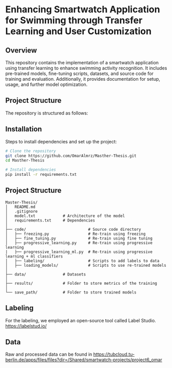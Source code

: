 
# Enhancing Smartwatch Application for Swimming through Transfer Learning and User Customization

## Overview
This repository contains the implementation of a smartwatch application using transfer learning to enhance swimming activity recognition. It includes pre-trained models, fine-tuning scripts, datasets, and source code for training and evaluation. Additionally, it provides documentation for setup, usage, and further model optimization.

## Project Structure
The repository is structured as follows:

## Installation
Steps to install dependencies and set up the project:
```sh
# Clone the repository
git clone https://github.com/OmarAlmrz/Masther-Thesis.git
cd Masther-Thesis

# Install dependencies
pip install -r requirements.txt
```

## Project Structure
```
Master-Thesis/
│   README.md           
│   .gitignore           
│   model.txt            # Architecture of the model      
│   requirements.txt     # Dependencies 
│
├── code/                           # Source code directory
│   ├── freezing.py                 # Re-train using freezing
│   ├── fine_tuning.py              # Re-train using fine tuning
│   ├── progressive_learning.py     # Re-train using progressive learning
|   ├── progressive_learning_ml.py  # Re-train using progressive learning + ml classifiers
│   ├── labeling/                   # Scripts to add labels to data
│   ├── loading_models/             # Scripts to use re-trained models
│
├── data/                # Datasets 
│
├── results/             # Folder to store metrics of the training           
│
└── save_path/           # Folder to store trained models
```

## Labeling
For the labeling, we employed an open-source tool called Label Studio.
https://labelstud.io/

## Data
Raw and processed data can be found in https://tubcloud.tu-berlin.de/apps/files/files?dir=/Shared/smartwatch-projects/project6_omar
